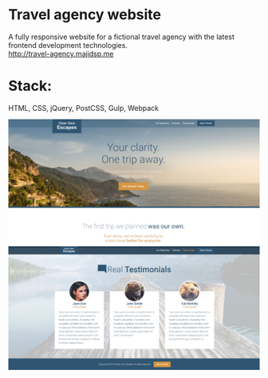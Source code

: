 # Travel agency website

A fully responsive website for a fictional travel agency with the latest frontend development technologies.<br/>
http://travel-agency.majidsp.me

# Stack:
HTML, CSS, jQuery, PostCSS, Gulp, Webpack

![Main page](https://github.com/Majidsp/travel-agency/blob/master/main-page-1.png) ![Main page](https://github.com/Majidsp/travel-agency/blob/master/main-page-2.png)
